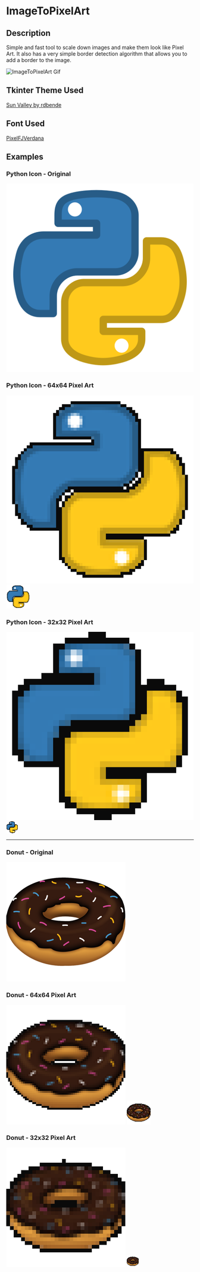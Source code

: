# ImageToPixelArt

## Description

Simple and fast tool to scale down images and make them look like Pixel Art.
It also has a very simple border detection algorithm that allows you to add a border to the image.

![ImageToPixelArt Gif](images/itpa.gif)

## Tkinter Theme Used

[Sun Valley by rdbende](https://github.com/rdbende/Sun-Valley-ttk-theme)

## Font Used

[PixelFJVerdana](https://www.1001fonts.com/download/pix-pixelfjverdana12pt.zip)

## Examples

### Python Icon - Original

![Donut](images/python.png)

### Python Icon - 64x64 Pixel Art

![64x64 Donut Big](images/64x64_py_big.png)
![64x64 Donut](images/64x64_py.png)

### Python Icon - 32x32 Pixel Art

![32x32 Donut Big](images/32x32_py_big.png)
![32x32 Donut](images/32x32_py.png)

---

### Donut - Original

![Donut](images/donut.png)

### Donut - 64x64 Pixel Art

![64x64 Donut Big](images/64x64_donut_big.png)
![64x64 Donut](images/64x64_donut.png)

### Donut - 32x32 Pixel Art

![32x32 Donut Big](images/32x32_donut_big.png)
![32x32 Donut](images/32x32_donut.png)
